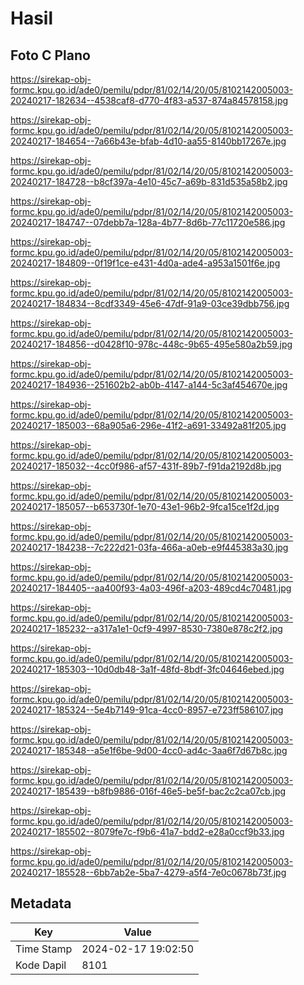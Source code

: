 # Hasil

## Foto C Plano

https://sirekap-obj-formc.kpu.go.id/ade0/pemilu/pdpr/81/02/14/20/05/8102142005003-20240217-182634--4538caf8-d770-4f83-a537-874a84578158.jpg

https://sirekap-obj-formc.kpu.go.id/ade0/pemilu/pdpr/81/02/14/20/05/8102142005003-20240217-184654--7a66b43e-bfab-4d10-aa55-8140bb17267e.jpg

https://sirekap-obj-formc.kpu.go.id/ade0/pemilu/pdpr/81/02/14/20/05/8102142005003-20240217-184728--b8cf397a-4e10-45c7-a69b-831d535a58b2.jpg

https://sirekap-obj-formc.kpu.go.id/ade0/pemilu/pdpr/81/02/14/20/05/8102142005003-20240217-184747--07debb7a-128a-4b77-8d6b-77c11720e586.jpg

https://sirekap-obj-formc.kpu.go.id/ade0/pemilu/pdpr/81/02/14/20/05/8102142005003-20240217-184809--0f19f1ce-e431-4d0a-ade4-a953a1501f6e.jpg

https://sirekap-obj-formc.kpu.go.id/ade0/pemilu/pdpr/81/02/14/20/05/8102142005003-20240217-184834--8cdf3349-45e6-47df-91a9-03ce39dbb756.jpg

https://sirekap-obj-formc.kpu.go.id/ade0/pemilu/pdpr/81/02/14/20/05/8102142005003-20240217-184856--d0428f10-978c-448c-9b65-495e580a2b59.jpg

https://sirekap-obj-formc.kpu.go.id/ade0/pemilu/pdpr/81/02/14/20/05/8102142005003-20240217-184936--251602b2-ab0b-4147-a144-5c3af454670e.jpg

https://sirekap-obj-formc.kpu.go.id/ade0/pemilu/pdpr/81/02/14/20/05/8102142005003-20240217-185003--68a905a6-296e-41f2-a691-33492a81f205.jpg

https://sirekap-obj-formc.kpu.go.id/ade0/pemilu/pdpr/81/02/14/20/05/8102142005003-20240217-185032--4cc0f986-af57-431f-89b7-f91da2192d8b.jpg

https://sirekap-obj-formc.kpu.go.id/ade0/pemilu/pdpr/81/02/14/20/05/8102142005003-20240217-185057--b653730f-1e70-43e1-96b2-9fca15ce1f2d.jpg

https://sirekap-obj-formc.kpu.go.id/ade0/pemilu/pdpr/81/02/14/20/05/8102142005003-20240217-184238--7c222d21-03fa-466a-a0eb-e9f445383a30.jpg

https://sirekap-obj-formc.kpu.go.id/ade0/pemilu/pdpr/81/02/14/20/05/8102142005003-20240217-184405--aa400f93-4a03-496f-a203-489cd4c70481.jpg

https://sirekap-obj-formc.kpu.go.id/ade0/pemilu/pdpr/81/02/14/20/05/8102142005003-20240217-185232--a317a1e1-0cf9-4997-8530-7380e878c2f2.jpg

https://sirekap-obj-formc.kpu.go.id/ade0/pemilu/pdpr/81/02/14/20/05/8102142005003-20240217-185303--10d0db48-3a1f-48fd-8bdf-3fc04646ebed.jpg

https://sirekap-obj-formc.kpu.go.id/ade0/pemilu/pdpr/81/02/14/20/05/8102142005003-20240217-185324--5e4b7149-91ca-4cc0-8957-e723ff586107.jpg

https://sirekap-obj-formc.kpu.go.id/ade0/pemilu/pdpr/81/02/14/20/05/8102142005003-20240217-185348--a5e1f6be-9d00-4cc0-ad4c-3aa6f7d67b8c.jpg

https://sirekap-obj-formc.kpu.go.id/ade0/pemilu/pdpr/81/02/14/20/05/8102142005003-20240217-185439--b8fb9886-016f-46e5-be5f-bac2c2ca07cb.jpg

https://sirekap-obj-formc.kpu.go.id/ade0/pemilu/pdpr/81/02/14/20/05/8102142005003-20240217-185502--8079fe7c-f9b6-41a7-bdd2-e28a0ccf9b33.jpg

https://sirekap-obj-formc.kpu.go.id/ade0/pemilu/pdpr/81/02/14/20/05/8102142005003-20240217-185528--6bb7ab2e-5ba7-4279-a5f4-7e0c0678b73f.jpg


## Metadata

| Key        | Value               |
| ---------- | ------------------- |
| Time Stamp | 2024-02-17 19:02:50 |
| Kode Dapil | 8101                |



